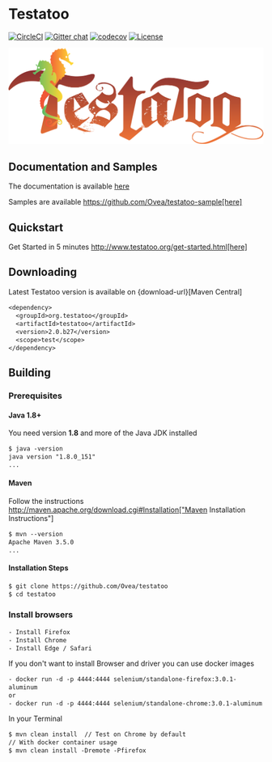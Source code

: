 # Testatoo

[![CircleCI](https://circleci.com/gh/Testatoo/testatoo.svg?style=svg)](https://circleci.com/gh/Testatoo/testatoo)
[![Gitter chat](https://badges.gitter.im/gitterHQ/gitter.png)](https://gitter.im/Ovea/testatoo)
[![codecov](https://codecov.io/gh/Testatoo/testatoo/branch/master/graph/badge.svg)](https://codecov.io/gh/Testatoo/testatoo)
[![License](https://img.shields.io/badge/License-Apache%202.0-blue.svg)](https://opensource.org/licenses/Apache-2.0)

![TEstatoo Logo](logo.svg "Testatoo")

## Documentation and Samples

The documentation is available [here](http://www.testatoo.org/documentation.html)

Samples are available https://github.com/Ovea/testatoo-sample[here]

## Quickstart

Get Started in 5 minutes http://www.testatoo.org/get-started.html[here]

## Downloading

Latest Testatoo version is available on {download-url}[Maven Central]

    <dependency>
      <groupId>org.testatoo</groupId>
      <artifactId>testatoo</artifactId>
      <version>2.0.b27</version>
      <scope>test</scope>
    </dependency>

## Building

### Prerequisites

#### Java 1.8+

You need version **1.8** and more of the Java JDK installed

    $ java -version
    java version "1.8.0_151"
    ...
    
#### Maven

Follow the instructions http://maven.apache.org/download.cgi#Installation["Maven Installation Instructions"]

    $ mvn --version  
    Apache Maven 3.5.0
    ...

#### Installation Steps

    $ git clone https://github.com/Ovea/testatoo
    $ cd testatoo

### Install browsers
    - Install Firefox
    - Install Chrome
    - Install Edge / Safari

If you don't want to install Browser and driver you can use docker images

    - docker run -d -p 4444:4444 selenium/standalone-firefox:3.0.1-aluminum
    or
    - docker run -d -p 4444:4444 selenium/standalone-chrome:3.0.1-aluminum

In your Terminal

    $ mvn clean install  // Test on Chrome by default
    // With docker container usage
    $ mvn clean install -Dremote -Pfirefox
